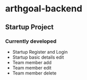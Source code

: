 # arthgoal-backend

## Startup Project

### Currently developed

- Startup Register and Login
- Startup basic details edit
- Team member add
- Team member edit
- Team member delete
